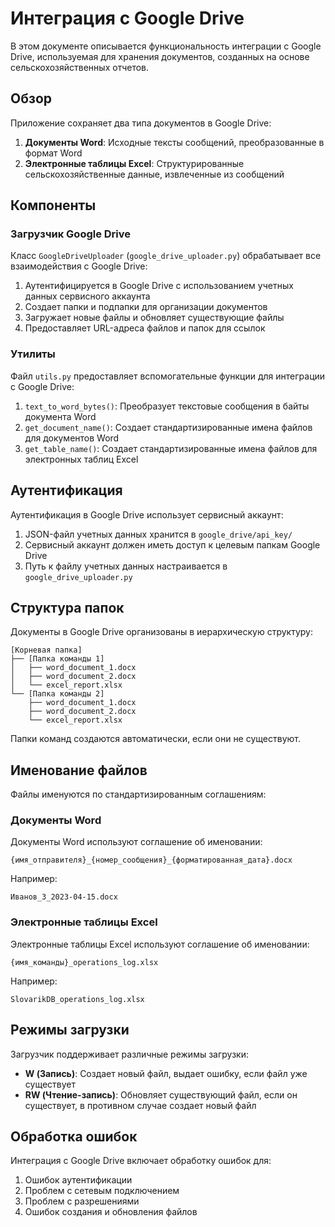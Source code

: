 # Интеграция с Google Drive

В этом документе описывается функциональность интеграции с Google Drive, используемая для хранения документов, созданных на основе сельскохозяйственных отчетов.

## Обзор

Приложение сохраняет два типа документов в Google Drive:

1. **Документы Word**: Исходные тексты сообщений, преобразованные в формат Word
2. **Электронные таблицы Excel**: Структурированные сельскохозяйственные данные, извлеченные из сообщений

## Компоненты

### Загрузчик Google Drive

Класс `GoogleDriveUploader` (`google_drive_uploader.py`) обрабатывает все взаимодействия с Google Drive:

1. Аутентифицируется в Google Drive с использованием учетных данных сервисного аккаунта
2. Создает папки и подпапки для организации документов
3. Загружает новые файлы и обновляет существующие файлы
4. Предоставляет URL-адреса файлов и папок для ссылок

### Утилиты

Файл `utils.py` предоставляет вспомогательные функции для интеграции с Google Drive:

1. `text_to_word_bytes()`: Преобразует текстовые сообщения в байты документа Word
2. `get_document_name()`: Создает стандартизированные имена файлов для документов Word
3. `get_table_name()`: Создает стандартизированные имена файлов для электронных таблиц Excel

## Аутентификация

Аутентификация в Google Drive использует сервисный аккаунт:

1. JSON-файл учетных данных хранится в `google_drive/api_key/`
2. Сервисный аккаунт должен иметь доступ к целевым папкам Google Drive
3. Путь к файлу учетных данных настраивается в `google_drive_uploader.py`

## Структура папок

Документы в Google Drive организованы в иерархическую структуру:

```
[Корневая папка]
├── [Папка команды 1]
│   ├── word_document_1.docx
│   ├── word_document_2.docx
│   └── excel_report.xlsx
└── [Папка команды 2]
    ├── word_document_1.docx
    ├── word_document_2.docx
    └── excel_report.xlsx
```

Папки команд создаются автоматически, если они не существуют.

## Именование файлов

Файлы именуются по стандартизированным соглашениям:

### Документы Word

Документы Word используют соглашение об именовании:
```
{имя_отправителя}_{номер_сообщения}_{форматированная_дата}.docx
```

Например:
```
Иванов_3_2023-04-15.docx
```

### Электронные таблицы Excel

Электронные таблицы Excel используют соглашение об именовании:
```
{имя_команды}_operations_log.xlsx
```

Например:
```
SlovarikDB_operations_log.xlsx
```

## Режимы загрузки

Загрузчик поддерживает различные режимы загрузки:

- **W (Запись)**: Создает новый файл, выдает ошибку, если файл уже существует
- **RW (Чтение-запись)**: Обновляет существующий файл, если он существует, в противном случае создает новый файл

## Обработка ошибок

Интеграция с Google Drive включает обработку ошибок для:

1. Ошибок аутентификации
2. Проблем с сетевым подключением
3. Проблем с разрешениями
4. Ошибок создания и обновления файлов 